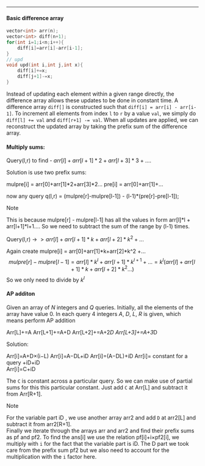 
---

#### Basic difference array

```cpp
vector<int> arr(n);
vector<int> diff(n+1);
for(int i=1;i<n;i++){
	diff[i]=arr[i]-arr[i-1];
}
// upd
void upd(int i,int j,int x){
	diff[i]+=x;
	diff[j+1]-=x;
}
```

Instead of updating each element within a given range directly, the difference array allows these updates to be done in constant time. A difference array `diff[]` is constructed such that `diff[i] = arr[i] - arr[i-1]`. To increment all elements from index `l` to `r` by a value `val`, we simply do `diff[l] += val` and `diff[r+1] -= val`. When all updates are applied, we can reconstruct the updated array by taking the prefix sum of the difference array.

#### Multiply sums:

Query(l,r) to find - $arr[l]+arr[l+1]*2+arr[l+3]*3+....$

Solution is use two prefix sums:

mulpre[i] = arr[0]+arr[1]*2+arr[3]*2... 
pre[i] = arr[0]+arr[1]+... 

now any query q(l,r) = (mulpre[r]-mulpre[l-1]) - (l-1)*(pre[r]-pre[l-1]);

> [!NOTE]
> This is because mulpre[r] - mulpre[l-1] has all the values in form arr[l]*l + arr[l+1]*l+1.... 
> So we need to subtract the sum of the range by (l-1) times.

Query(l,r) -> $> arr[l]+arr[l+1]*k+arr[l+2]*k^2 +...$


Again create mulpre[i] = arr[0]+arr[1]*k+arr[2]*k^2 +...
$$
mulpre[r] - mulpre[l-1] = arr[l]*k^l+arr[l+1]*k^{l+1}+...
= k^l(arr[l]+arr[l+1]*k+arr[l+2]*k^2...)
$$
So we only need to divide by $k^l$

#### AP additon

Given an array of _N_ integers and _Q_ queries. Initially, all the elements of the array have value 0.
In each query 4 integers _A_, _D_, _L_, _R_ is given, which means perform AP addition

Arr[L]+=A
Arr[L+1]+=A+D
Arr[L+2]+=A+2*D
Arr[L+3]+=A+3*D

Solution:

Arr[i]=A+D×(i−L)
Arr[i]=A−DL+iD
Arr[i]=(A−DL)+iD
Arr[i]= constant for a query +iD+iD  
Arr[i]=C+iD

The `C` is constant across a particular query. So we can make use of partial sums for this this particular constant. Just add `C` at Arr[L] and subtract it from Arr[R+1].

> [!NOTE]
> For the variable part iD , we use another array arr2 and add `D` at arr2[L] and subtract it from arr2[R+1].  
> Finally we iterate through the arrays arr and arr2 and find their prefix sums as pf and pf2. To find the ans[i] we use the relation pf[i]+i×pf2[i], we multiply with `i` for the fact that the variable part is iD. The D part we took care from the prefix sum pf2 but we also need to account for the multiplication with the `i` factor here.



